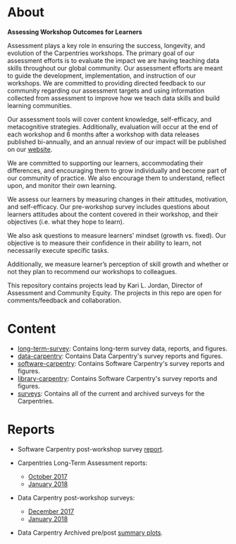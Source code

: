 # About

**Assessing Workshop Outcomes for Learners**
 
Assessment plays a key role in ensuring the success, longevity, and evolution of the Carpentries workshops. The primary goal of our assessment efforts is to evaluate the impact we are having teaching data skills throughout our global community. Our assessment efforts are meant to guide the development, implementation, and instruction of our workshops. We are committed to providing directed feedback to our community regarding our assessment targets and using information collected from assessment to improve how we teach data skills and build learning communities.

Our assessment tools will cover content knowledge, self-efficacy, and metacognitive strategies. Additionally, evaluation will occur at the end of each workshop and 6 months after a workshop with data releases published bi-annually, and an annual review of our impact will be published on our [website](http://www.datacarpentry.org/assessment/).

We are committed to supporting our learners, accommodating their differences, and encouraging them to grow individually and become part of our community of practice. We also encourage them to understand, reflect upon, and monitor their own learning.

We assess our learners by measuring changes in their attitudes, motivation, and self-efficacy. Our pre-workshop survey includes questions about learners attitudes about the content covered in their workshop, and their objectives (i.e. what they hope to learn).

We also ask questions to measure learners' mindset (growth vs. fixed). Our objective is to measure their confidence in their ability to learn, not necessarily execute specific tasks.

Additionally, we measure learner’s perception of skill growth and whether or not they plan to recommend our workshops to colleagues.

This repository contains projects lead by Kari L. Jordan, Director of Assessment and Community Equity. The projects in this repo are open for comments/feedback and collaboration.

# Content
+ [long-term-survey](https://github.com/carpentries/assessment/tree/master/learner-assessment/long-term-survey): Contains long-term survey data, reports, and figures.
+ [data-carpentry](https://github.com/carpentries/assessment/tree/master/learner-assessment/data-carpentry): Contains Data Carpentry's survey reports and figures.
+ [software-carpentry](https://github.com/carpentries/assessment/tree/master/learner-assessment/software-carpentry): Contains Software Carpentry's survey reports and figures.
+ [library-carpentry](https://github.com/carpentries/assessment/tree/master/learner-assessment/library-carpentry): Contains Software Carpentry's survey reports and figures.
+ [surveys](https://github.com/carpentries/assessment/tree/master/learner-assessment/surveys): Contains all of the current and archived surveys for the Carpentries.

# Reports  
+ Software Carpentry post-workshop survey [report](https://carpentries.github.io/assessment/learner-assessment/software-carpentry/postworkshop/2017-July/2017-July-post.html).  
+ Carpentries Long-Term Assessment reports:
  + [October 2017](https://carpentries.github.io/assessment/learner-assessment/long-term-survey/2017-October/longtermreport_October2017.html)
  + [January 2018](https://carpentries.github.io/assessment/learner-assessment/long-term-survey/2018-January/2018_January_long_term_report.html)
+ Data Carpentry post-workshop surveys:
  + [December 2017](https://carpentries.github.io/assessment/learner-assessment/data-carpentry/postworkshop/2017-December/2017-December-post.html)
  + [January 2018]()
 
+ Data Carpentry Archived pre/post [summary plots](https://carpentries.github.io/assessment/learner-assessment/data-carpentry/archived-analysis/2017-September-archived-analysis.html).
